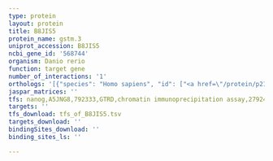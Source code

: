 ```yaml
---
type: protein
layout: protein
title: B8JIS5
protein_name: gstm.3
uniprot_accession: B8JIS5
ncbi_gene_id: '568744'
organism: Danio rerio
function: target gene
number_of_interactions: '1'
orthologs: '[{"species": "Homo sapiens", "id": ["<a href=\"/protein/p21266\">P21266</a>"]}, {"species": "Mus musculus", "id": ["<a href=\"/protein/p48774\">P48774</a>", "<a href=\"/protein/q80w21\">Q80W21</a>", "<a href=\"/protein/o35660\">O35660</a>", "<a href=\"/protein/p15626\">P15626</a>", "<a href=\"/protein/q8r5i6\">Q8R5I6</a>"]}, {"species": "Rattus norvegicus", "id": ["<a href=\"/protein/b0bn47\">B0BN47</a>", "<a href=\"/protein/q5bk56\">Q5BK56</a>", "Q9Z1B2"]}]'
jaspar_matrices: ''
tfs: nanog,A5JNG8,792333,GTRD,chromatin immunoprecipitation assay,27924024%5Buid%5D,No
targets: ''
tfs_download: tfs_of_B8JIS5.tsv
targets_download: ''
bindingSites_download: ''
binding_sites_ls: ''

---
```

